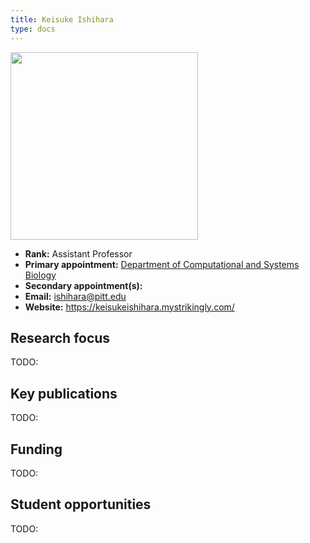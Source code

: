 ```yaml
---
title: Keisuke Ishihara
type: docs
---
```


<img src="https://www.csb.pitt.edu/wp-content/uploads/2023/08/ki-bio-lr.jpg" width="300px">

-   **Rank:** Assistant Professor
-   **Primary appointment:** [Department of Computational and Systems Biology](https://www.csb.pitt.edu/)
-   **Secondary appointment(s):**
-   **Email:** <ishihara@pitt.edu>
-   **Website:** <https://keisukeishihara.mystrikingly.com/>

## Research focus

TODO:

## Key publications

TODO:

## Funding

TODO:

## Student opportunities

TODO:
